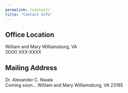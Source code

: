 ```yaml
---
permalink: /contact/
title: "Contact Info"
---
```


## Office Location

William and Mary
Williamsburg, VA  
(XXX) XXX-XXXX

## Mailing Address

Dr. Alexander C. Nwala  
Coming soon...
William and Mary
Williamsburg, VA 23185
